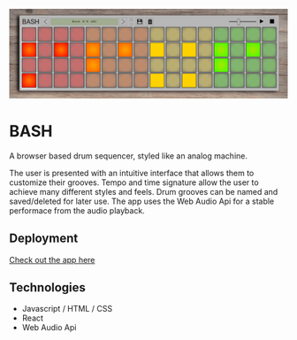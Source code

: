 ![](src/images/Bash.gif)

# BASH

A browser based drum sequencer, styled like an analog machine.

The user is presented with an intuitive interface that allows them to customize their grooves. Tempo and time signature allow the user to achieve many different styles and feels. Drum grooves can be named and saved/deleted for later use. The app uses the Web Audio Api for a stable performace from the audio playback.

## Deployment

[Check out the app here](https://dmg-bash.herokuapp.com)


## Technologies

* Javascript / HTML / CSS
* React
* Web Audio Api





